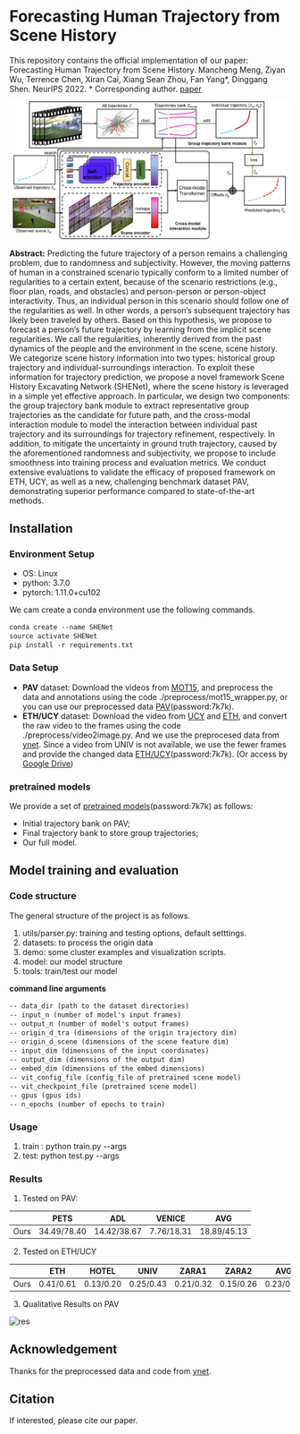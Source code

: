 # Forecasting Human Trajectory from Scene History

This repository contains the official implementation of our paper: Forecasting Human Trajectory from Scene History. Mancheng Meng, Ziyan Wu, Terrence Chen, Xiran Cai, Xiang Sean Zhou, Fan Yang*, Dinggang Shen. NeurIPS 2022. * Corresponding author. [paper](https://arxiv.org/abs/2210.08732)

![arch](./images/arch.png)

**Abstract:** Predicting the future trajectory of a person remains a challenging problem, due to randomness and subjectivity. However, the moving patterns of human in a constrained scenario typically conform to a limited number of regularities to a certain extent, because of the scenario restrictions (e.g., floor plan, roads, and obstacles) and person-person or person-object interactivity. Thus, an individual person in this scenario should follow one of the regularities as well. In other words, a person’s subsequent trajectory has likely been traveled by others. Based on this hypothesis, we propose to forecast a person’s future trajectory by learning from the implicit scene regularities. We call the regularities, inherently derived from the past dynamics of the people and the environment in the scene, scene history. We categorize scene history information into two types: historical group trajectory and individual-surroundings interaction. To exploit these information for trajectory prediction, we propose a novel framework Scene History Excavating Network (SHENet), where the scene history is leveraged in a simple yet effective approach. In particular, we design two components: the group trajectory bank module to extract representative group trajectories as the candidate for future path, and the cross-modal interaction module to model the interaction between individual past trajectory and its surroundings for trajectory refinement, respectively. In addition, to mitigate the uncertainty in ground truth trajectory, caused by the aforementioned randomness and subjectivity, we propose to include smoothness into training process and evaluation metrics. We conduct extensive evaluations to validate the efficacy of proposed framework on ETH, UCY, as well as a new, challenging benchmark dataset PAV, demonstrating superior performance compared to state-of-the-art methods.

## Installation

### Environment Setup

- OS: Linux
- python: 3.7.0
- pytorch: 1.11.0+cu102

We cam create a conda environment use the following commands.

```
conda create --name SHENet
source activate SHENet
pip install -r requirements.txt
```

### Data Setup

- **PAV** dataset: Download the videos from [MOT15](https://motchallenge.net/data/MOT15/), and preprocess the  data and annotations using the code ./preprocess/mot15_wrapper.py, or you can use our preprocessed data [PAV](https://pan.baidu.com/s/1qXljRC0wKCCpFqeqzEE3AA)(password:7k7k).
- **ETH/UCY** dataset:  Download the video from [UCY](https://graphics.cs.ucy.ac.cy/research/downloads/crowd-data) and [ETH](https://data.vision.ee.ethz.ch/cvl/aem/ewap_dataset_full.tgz), and convert the raw video to the frames using the code ./preprocess/video2image.py. And we use the preprocesed data from [ynet](https://github.com/HarshayuGirase/Human-Path-Prediction/tree/master/ynet). Since a video from UNIV is not available, we use the fewer frames and provide the changed data [ETH/UCY](https://pan.baidu.com/s/1qXljRC0wKCCpFqeqzEE3AA)(password:7k7k). (Or access by [Google Drive](https://drive.google.com/file/d/1CMMz0hhZ_rfSHkpEbSbMbaGTaG4cW5pJ/view?usp=drive_link))

### pretrained models

We provide a set of [pretrained models](https://pan.baidu.com/s/1qXljRC0wKCCpFqeqzEE3AA)(password:7k7k) as follows:

- Initial trajectory bank on PAV;
- Final trajectory bank to store group trajectories;
- Our full model.

## Model training and evaluation

### Code structure

The general structure of the project is as follows.

1. utils/parser.py: training and testing options, default setttings.
2. datasets: to process the origin data
3. demo: some cluster examples and visualization scripts.
4. model: our model structure
5. tools: train/test our model

**command line arguments**

```
-- data_dir (path to the dataset directories)
-- input_n (number of model's input frames)
-- output_n (number of model's output frames)
-- origin_d_tra (dimensions of the origin trajectory dim)
-- origin_d_scene (dimensions of the scene feature dim)
-- input_dim (dimensions of the input coordinates)
-- output_dim (dimensions of the output dim)
-- embed_dim (dimensions of the embed dimensions)
-- vit_config_file (config_file of pretrained scene model)
-- vit_checkpoint_file (pretrained scene model)
-- gpus (gpus ids)
-- n_epochs (number of epochs to train)
```

### Usage
1. train : python train.py --args
2. test: python test.py  --args

### Results

1. Tested on PAV:

||PETS|ADL|VENICE|AVG|
|--|--|--|--|--|
|Ours|34.49/78.40|14.42/38.67|7.76/18.31|18.89/45.13|

2. Tested on ETH/UCY

||ETH|HOTEL|UNIV|ZARA1|ZARA2|AVG|
|--|--|--|--|--|--|--|
|Ours|0.41/0.61|0.13/0.20|0.25/0.43|0.21/0.32|0.15/0.26|0.23/0.36|

3. Qualitative Results on PAV

![res](./images/res.png)

## Acknowledgement
Thanks for the preprocessed data and code from [ynet](https://github.com/HarshayuGirase/Human-Path-Prediction/tree/master/ynet).

## Citation
If interested, please cite our paper.

```

```
